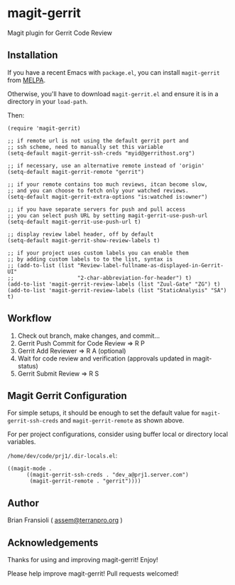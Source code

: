 magit-gerrit
============

Magit plugin for Gerrit Code Review


Installation
------------

If you have a recent Emacs with `package.el`, you can install `magit-gerrit`
from [MELPA](http://melpa.milkbox.net/).

Otherwise, you'll have to download `magit-gerrit.el` and ensure it is in
a directory in your `load-path`.

Then:

```
(require 'magit-gerrit)

;; if remote url is not using the default gerrit port and
;; ssh scheme, need to manually set this variable
(setq-default magit-gerrit-ssh-creds "myid@gerrithost.org")

;; if necessary, use an alternative remote instead of 'origin'
(setq-default magit-gerrit-remote "gerrit")

;; if your remote contains too much reviews, itcan become slow,
;; and you can choose to fetch only your watched reviews.
(setq-default magit-gerrit-extra-options "is:watched is:owner")

;; if you have separate servers for push and pull access
;; you can select push URL by setting magit-gerrit-use-push-url
(setq-default magit-gerrit-use-push-url t)

;; display review label header, off by default
(setq-default magit-gerrit-show-review-labels t)

;; if your project uses custom labels you can enable them
;; by adding custom labels to to the list, syntax is
;; (add-to-list (list "Review-label-fullname-as-displayed-in-Gerrit-UI"
;;                    "2-char-abbreviation-for-header") t)
(add-to-list 'magit-gerrit-review-labels (list "Zuul-Gate" "ZG") t)
(add-to-list 'magit-gerrit-review-labels (list "StaticAnalysis" "SA") t)
```


Workflow
--------

1. Check out branch, make changes, and commit...
2. Gerrit Push Commit for Code Review => R P
3. Gerrit Add Reviewer => R A (optional)
4. Wait for code review and verification (approvals updated in magit-status)
5. Gerrit Submit Review => R S


Magit Gerrit Configuration
--------------------------

For simple setups, it should be enough to set the default value for
`magit-gerrit-ssh-creds` and `magit-gerrit-remote` as shown above.

For per project configurations, consider using buffer local or directory local
variables.


`/home/dev/code/prj1/.dir-locals.el`:

```
((magit-mode .
      ((magit-gerrit-ssh-creds . "dev_a@prj1.server.com")
       (magit-gerrit-remote . "gerrit"))))
```

Author
------

Brian Fransioli  ( assem@terranpro.org )


Acknowledgements
----------------

Thanks for using and improving magit-gerrit!  Enjoy!

Please help improve magit-gerrit!  Pull requests welcomed!
